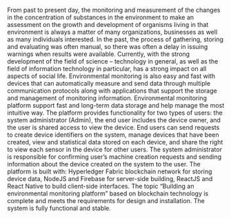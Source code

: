 From past to present day, the monitoring and measurement of the changes in the concentration of substances in the environment to make an assessment on the growth and development of organisms living in that environment is always a matter of many organizations, businesses as well as many individuals interested. In the past, the process of gathering, storing and evaluating was often manual, so there was often a delay in issuing warnings when results were available. Currently, with the strong development of the field of science – technology in general, as well as the field of information technology in particular, has a strong impact on all aspects of social life. Environmental monitoring is also easy and fast with devices that can automatically measure and send data through multiple communication protocols along with applications that support the storage and management of monitoring information.
Environmental monitoring platform support fast and long-term data storage and help manage the most intuitive way. The platform provides functionality for two types of users: the system administrator (Admin), the end user includes the device owner, and the user is shared access to view the device. End users can send requests to create device identifiers on the system, manage devices that have been created, view and statistical data stored on each device, and share the right to view each sensor in the device for other users. The system administrator is responsible for confirming user’s machine creation requests and sending information about the device created on the system to the user. The platform is built with: Hyperledger Fabric blockchain network for storing device data, NodeJS and Firebase for server-side building, ReactJS and React Native to build client-side interfaces.
The topic “Building an environmental monitoring platform” based on blockchain technology is complete and meets the requirements for design and installation. The system is fully functional and stable.

